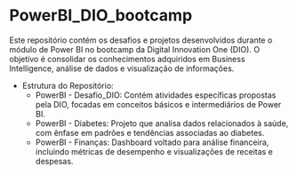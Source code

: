 # PowerBI_DIO_bootcamp
Este repositório contém os desafios e projetos desenvolvidos durante o módulo de Power BI no bootcamp da Digital Innovation One (DIO). O objetivo é consolidar os conhecimentos adquiridos em Business Intelligence, análise de dados e visualização de informações.

- Estrutura do Repositório:
  - PowerBI - Desafio_DIO: Contém atividades específicas propostas pela DIO, focadas em conceitos básicos e intermediários de Power BI.
  - PowerBI - Diabetes: Projeto que analisa dados relacionados à saúde, com ênfase em padrões e tendências associadas ao diabetes.
  - PowerBI - Finanças: Dashboard voltado para análise financeira, incluindo métricas de desempenho e visualizações de receitas e despesas.
